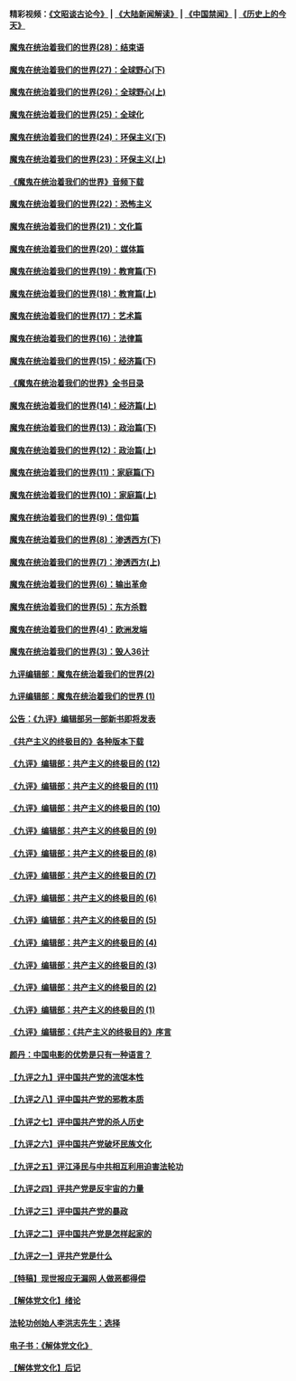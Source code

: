 #### 精彩视频：[《文昭谈古论今》](https://github.com/gfw-breaker/wenzhao/blob/master/README.md?t=01182130) | [《大陆新闻解读》](https://github.com/gfw-breaker/ntdtv-comedy/blob/master/README.md?t=01182130) | [《中国禁闻》](https://github.com/gfw-breaker/ntdtv-news/blob/master/README.md?t=01182130) | [《历史上的今天》](https://github.com/gfw-breaker/today-in-history/blob/master/README.md?t=01182130) 

#### [魔鬼在统治着我们的世界(28)：结束语](../pages/nsc422/n10936246.md?t=01182130) 

#### [魔鬼在统治着我们的世界(27)：全球野心(下)](../pages/nsc422/n10928319.md?t=01182130) 

#### [魔鬼在统治着我们的世界(26)：全球野心(上)](../pages/nsc422/n10900318.md?t=01182130) 

#### [魔鬼在统治着我们的世界(25)：全球化](../pages/nsc422/n10788205.md?t=01182130) 

#### [魔鬼在统治着我们的世界(24)：环保主义(下)](../pages/nsc422/n10695307.md?t=01182130) 

#### [魔鬼在统治着我们的世界(23)：环保主义(上)](../pages/nsc422/n10688613.md?t=01182130) 

#### [《魔鬼在统治着我们的世界》音频下载](../pages/nsc422/n10635553.md?t=01182130) 

#### [魔鬼在统治着我们的世界(22)：恐怖主义](../pages/nsc422/n10614727.md?t=01182130) 

#### [魔鬼在统治着我们的世界(21)：文化篇](../pages/nsc422/n10597706.md?t=01182130) 

#### [魔鬼在统治着我们的世界(20)：媒体篇](../pages/nsc422/n10586579.md?t=01182130) 

#### [魔鬼在统治着我们的世界(19)：教育篇(下)](../pages/nsc422/n10564808.md?t=01182130) 

#### [魔鬼在统治着我们的世界(18)：教育篇(上)](../pages/nsc422/n10526970.md?t=01182130) 

#### [魔鬼在统治着我们的世界(17)：艺术篇](../pages/nsc422/n10499093.md?t=01182130) 

#### [魔鬼在统治着我们的世界(16)：法律篇](../pages/nsc422/n10485969.md?t=01182130) 

#### [魔鬼在统治着我们的世界(15)：经济篇(下)](../pages/nsc422/n10469975.md?t=01182130) 

#### [《魔鬼在统治着我们的世界》全书目录](../pages/nsc422/n10464261.md?t=01182130) 

#### [魔鬼在统治着我们的世界(14)：经济篇(上)](../pages/nsc422/n10457370.md?t=01182130) 

#### [魔鬼在统治着我们的世界(13)：政治篇(下)](../pages/nsc422/n10448270.md?t=01182130) 

#### [魔鬼在统治着我们的世界(12)：政治篇(上)](../pages/nsc422/n10444576.md?t=01182130) 

#### [魔鬼在统治着我们的世界(11)：家庭篇(下)](../pages/nsc422/n10440961.md?t=01182130) 

#### [魔鬼在统治着我们的世界(10)：家庭篇(上)](../pages/nsc422/n10435448.md?t=01182130) 

#### [魔鬼在统治着我们的世界(9)：信仰篇](../pages/nsc422/n10432159.md?t=01182130) 

#### [魔鬼在统治着我们的世界(8)：渗透西方(下)](../pages/nsc422/n10429603.md?t=01182130) 

#### [魔鬼在统治着我们的世界(7)：渗透西方(上)](../pages/nsc422/n10426013.md?t=01182130) 

#### [魔鬼在统治着我们的世界(6)：输出革命](../pages/nsc422/n10421536.md?t=01182130) 

#### [魔鬼在统治着我们的世界(5)：东方杀戮](../pages/nsc422/n10417707.md?t=01182130) 

#### [魔鬼在统治着我们的世界(4)：欧洲发端](../pages/nsc422/n10414890.md?t=01182130) 

#### [魔鬼在统治着我们的世界(3)：毁人36计](../pages/nsc422/n10411583.md?t=01182130) 

#### [九评编辑部：魔鬼在统治着我们的世界(2)](../pages/nsc422/n10410036.md?t=01182130) 

#### [九评编辑部：魔鬼在统治着我们的世界 (1)](../pages/nsc422/n10406825.md?t=01182130) 

#### [公告：《九评》编辑部另一部新书即将发表](../pages/nsc422/n10405104.md?t=01182130) 

#### [《共产主义的终极目的》各种版本下载](../pages/nsc422/n10022138.md?t=01182130) 

#### [《九评》编辑部：共产主义的终极目的 (12)](../pages/nsc422/n9933272.md?t=01182130) 

#### [《九评》编辑部：共产主义的终极目的 (11)](../pages/nsc422/n9924973.md?t=01182130) 

#### [《九评》编辑部：共产主义的终极目的 (10)](../pages/nsc422/n9920883.md?t=01182130) 

#### [《九评》编辑部：共产主义的终极目的 (9)](../pages/nsc422/n9916363.md?t=01182130) 

#### [《九评》编辑部：共产主义的终极目的 (8)](../pages/nsc422/n9912488.md?t=01182130) 

#### [《九评》编辑部：共产主义的终极目的 (7)](../pages/nsc422/n9901176.md?t=01182130) 

#### [《九评》编辑部：共产主义的终极目的 (6)](../pages/nsc422/n9899359.md?t=01182130) 

#### [《九评》编辑部：共产主义的终极目的 (5)](../pages/nsc422/n9893174.md?t=01182130) 

#### [《九评》编辑部：共产主义的终极目的 (4)](../pages/nsc422/n9891246.md?t=01182130) 

#### [《九评》编辑部：共产主义的终极目的 (3)](../pages/nsc422/n9879879.md?t=01182130) 

#### [《九评》编辑部：共产主义的终极目的 (2)](../pages/nsc422/n9876205.md?t=01182130) 

#### [《九评》编辑部：共产主义的终极目的 (1)](../pages/nsc422/n9865857.md?t=01182130) 

#### [《九评》编辑部：《共产主义的终极目的》序言](../pages/nsc422/n9862666.md?t=01182130) 

#### [颜丹：中国电影的优势是只有一种语言？](../pages/nsc422/n9583062.md?t=01182130) 

#### [【九评之九】评中国共产党的流氓本性](../pages/nsc422/n737542.md?t=01182130) 

#### [【九评之八】评中国共产党的邪教本质](../pages/nsc422/n735942.md?t=01182130) 

#### [【九评之七】评中国共产党的杀人历史](../pages/nsc422/n733806.md?t=01182130) 

#### [【九评之六】评中国共产党破坏民族文化](../pages/nsc422/n731667.md?t=01182130) 

#### [【九评之五】评江泽民与中共相互利用迫害法轮功](../pages/nsc422/n730058.md?t=01182130) 

#### [【九评之四】评共产党是反宇宙的力量](../pages/nsc422/n727814.md?t=01182130) 

#### [【九评之三】评中国共产党的暴政](../pages/nsc422/n725597.md?t=01182130) 

#### [【九评之二】评中国共产党是怎样起家的](../pages/nsc422/n723946.md?t=01182130) 

#### [【九评之一】评共产党是什么](../pages/nsc422/n722529.md?t=01182130) 

#### [【特稿】现世报应无漏网 人做恶都得偿](../pages/nsc422/n4215167.md?t=01182130) 

#### [【解体党文化】绪论](../pages/nsc422/n1449356.md?t=01182130) 

#### [法轮功创始人李洪志先生：选择](../pages/nsc422/n3580738.md?t=01182130) 

#### [电子书：《解体党文化》](../pages/nsc422/n1573484.md?t=01182130) 

#### [【解体党文化】后记](../pages/nsc422/n1531999.md?t=01182130) 

